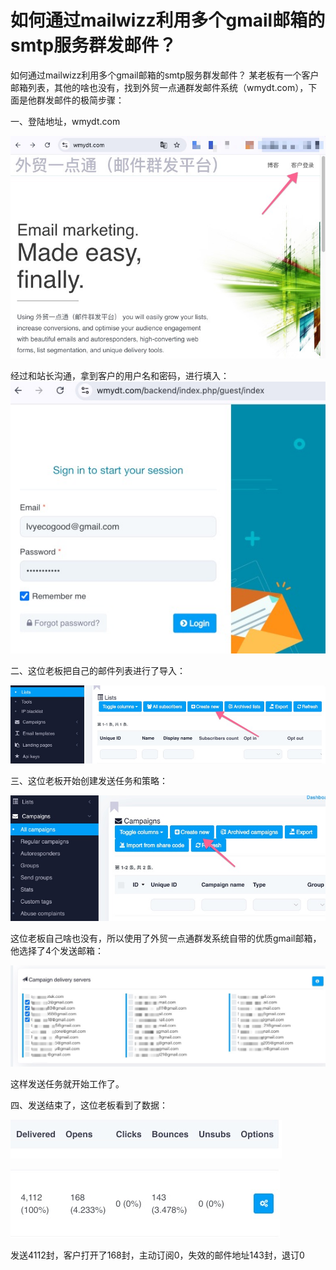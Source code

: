 # 如何通过mailwizz利用多个gmail邮箱的smtp服务群发邮件？
如何通过mailwizz利用多个gmail邮箱的smtp服务群发邮件？
某老板有一个客户邮箱列表，其他的啥也没有，找到外贸一点通群发邮件系统（wmydt.com），下面是他群发邮件的极简步骤：

一、登陆地址，wmydt.com

![Image text](https://raw.githubusercontent.com/zhaoshengyun/mailwizz-bulk-gmail/refs/heads/main/image/%E7%99%BB%E9%99%86%E7%B3%BB%E7%BB%9F1-1.jpeg)

经过和站长沟通，拿到客户的用户名和密码，进行填入：
![Image text](https://raw.githubusercontent.com/zhaoshengyun/mailwizz-bulk-gmail/refs/heads/main/image/%E7%99%BB%E9%99%86%E7%B3%BB%E7%BB%9F2.jpeg)

二、这位老板把自己的邮件列表进行了导入：

![Image text](https://raw.githubusercontent.com/zhaoshengyun/mailwizz-bulk-gmail/refs/heads/main/image/%E7%AC%AC%E4%B8%80%E6%AD%A5%E5%88%9B%E5%BB%BAlist.jpeg)

三、这位老板开始创建发送任务和策略：

![Image text](https://raw.githubusercontent.com/zhaoshengyun/mailwizz-bulk-gmail/refs/heads/main/image/%E7%AC%AC%E4%BA%8C%E6%AD%A5%E5%88%9B%E5%BB%BAcampaigns.jpeg)

这位老板自己啥也没有，所以使用了外贸一点通群发系统自带的优质gmail邮箱，他选择了4个发送邮箱：

![Image text](https://raw.githubusercontent.com/zhaoshengyun/mailwizz-bulk-gmail/refs/heads/main/image/%E7%AC%AC%E4%BA%8C%E6%AD%A5%E9%80%89%E6%8B%A9%E5%8F%91%E9%80%81%E6%9C%8D%E5%8A%A1%E5%99%A8.jpeg)

这样发送任务就开始工作了。

四、发送结束了，这位老板看到了数据：

![Image text](https://raw.githubusercontent.com/zhaoshengyun/mailwizz-bulk-gmail/refs/heads/main/image/%E6%95%B0%E6%8D%AE1-1.jpeg)

![Image text](https://raw.githubusercontent.com/zhaoshengyun/mailwizz-bulk-gmail/refs/heads/main/image/%E6%95%B0%E6%8D%AE2.jpeg)

发送4112封，客户打开了168封，主动订阅0，失效的邮件地址143封，退订0
